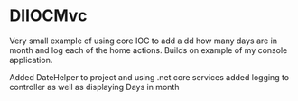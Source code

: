 # DIIOCMvc
Very small example of using core IOC to add a dd how many days are in month and log each of the home actions.
Builds on example of my console application.

Added DateHelper to project and using .net core services added logging to controller as well as displaying Days in month
